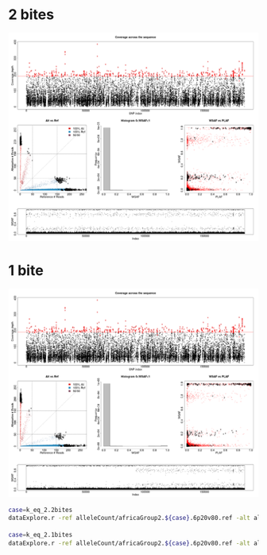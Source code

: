 # 2 bites
<img src="./k_eq_2.2bitesaltVsRefAndWSAFvsPLAF.png" width="880">

# 1 bite
<img src="./k_eq_2.1bitesaltVsRefAndWSAFvsPLAF.png" width="880">


```bash
case=k_eq_2.2bites
dataExplore.r -ref alleleCount/africaGroup2.${case}.6p20v80.ref -alt alleleCount/africaGroup2.${case}.6p20v80.alt -plaf ../../field_haps/africaGroup2_PLAF_14.txt -exclude exclude/africaGroup2.${case}.6.exclude -o ${case}

case=k_eq_2.1bites
dataExplore.r -ref alleleCount/africaGroup2.${case}.6p20v80.ref -alt alleleCount/africaGroup2.${case}.6p20v80.alt -plaf ../../field_haps/africaGroup2_PLAF_14.txt -exclude exclude/africaGroup2.${case}.6.exclude -o ${case}

```
